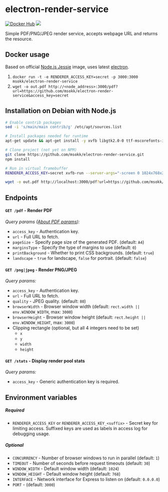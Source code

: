 # electron-render-service
[![Docker Hub](https://img.shields.io/badge/docker-ready-blue.svg)](https://registry.hub.docker.com/u/msokk/electron-render-service/)
[![](https://badge.imagelayers.io/msokk/electron-render-service:latest.svg)](https://imagelayers.io/?images=msokk/electron-render-service:latest 'Get your own badge on imagelayers.io')

Simple PDF/PNG/JPEG render service, accepts webpage URL and returns the resource.


## Docker usage

Based on official [Node.js Jessie](https://hub.docker.com/_/node/) image, uses latest [electron](https://github.com/atom/electron).


1. `docker run -t -e RENDERER_ACCESS_KEY=secret -p 3000:3000 msokk/electron-render-service`
2. `wget -o out.pdf http://<node_address>:3000/pdf?url=https://github.com/msokk/electron-render-service&access_key=secret`


## Installation on Debian with Node.js

```sh
# Enable contrib packages
sed -i 's/main/main contrib/g' /etc/apt/sources.list

# Install packages needed for runtime
apt-get update && apt-get install -y xvfb libgtk2.0-0 ttf-mscorefonts-installer libnotify4 libgconf2-4 libnss3

# Clone project (not yet on NPM)
git clone https://github.com/msokk/electron-render-service.git
npm install

# Run in virtual framebuffer
RENDERER_ACCESS_KEY=secret xvfb-run --server-args="-screen 0 1024x768x24" npm start

wget -o out.pdf http://localhost:3000/pdf?url=https://github.com/msokk/electron-render-service&access_key=secret
```


## Endpoints

#### `GET /pdf` - Render PDF

*Query params ([About PDF params](https://github.com/atom/electron/blob/master/docs/api/web-contents.md#webcontentsprinttopdfoptions-callback)):*

  * `access_key` - Authentication key.
  * `url` - Full URL to fetch.
  * `pageSize` - Specify page size of the generated PDF. (default: `A4`)
  * `marginsType` - Specify the type of margins to use (default: `0`)
  * `printBackground` - Whether to print CSS backgrounds. (default: `true`)
  * `landscape` -  `true` for landscape, `false` for portrait. (default: `false`)

#### `GET /png|jpeg` - Render PNG/JPEG

*Query params:*

  * `access_key` - Authentication key.
  * `url` - Full URL to fetch.
  * `quality` - JPEG quality. (default: `80`)
  * `browserWidth` - Browser window width (default: `rect.width || env.WINDOW_WIDTH`, max: `3000`)
  * `browserHeight` - Browser window height (default: `rect.height || env.WINDOW_HEIGHT`, max: `3000`)
  * Clipping rectangle (optional, but all 4 integers need to be set)
    * `x`
    * `y`
    * `width`
    * `height`

#### `GET /stats` - Display render pool stats

*Query params:*

* `access_key` - Generic authentication key is required.


## Environment variables

##### *Required*
* `RENDERER_ACCESS_KEY` or `RENDERER_ACCESS_KEY_<suffix>` - Secret key for limiting access. Suffixed keys are used as labels in access log for debugging usage.

##### *Optional*
* `CONCURRENCY` - Number of browser windows to run in parallel (default: `1`)
* `TIMEOUT` - Number of seconds before request timeouts (default: `30`)
* `WINDOW_WIDTH` - Default window width (default: `1024`)
* `WINDOW_HEIGHT` - Default window height (default: `768`)
* `INTERFACE` - Network interface for Express to listen on (default: `0.0.0.0`)
* `PORT` - (default: `3000`)
